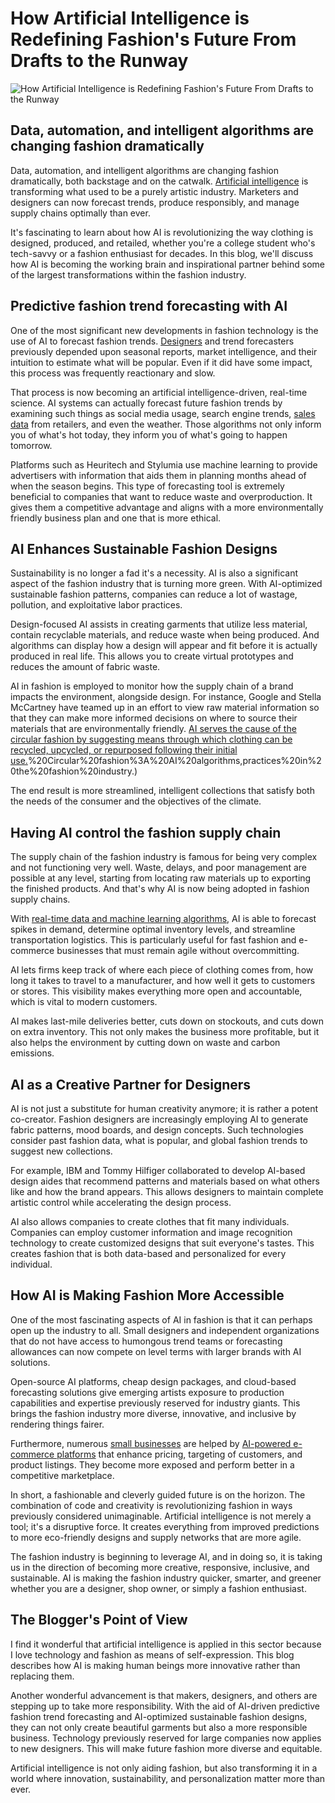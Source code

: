 # How Artificial Intelligence is Redefining Fashion's Future From Drafts to the Runway

![How Artificial Intelligence is Redefining Fashion's Future From Drafts to the Runway](https://admin.groupify.ai/assets/1dc8e56f-edbe-4790-ba2b-0580fe40915d)

## Data, automation, and intelligent algorithms are changing fashion dramatically

Data, automation, and intelligent algorithms are changing fashion dramatically, both backstage and on the catwalk. [Artificial intelligence](https://groupify.ai/) is transforming what used to be a purely artistic industry. Marketers and designers can now forecast trends, produce responsibly, and manage supply chains optimally than ever.

It's fascinating to learn about how AI is revolutionizing the way clothing is designed, produced, and retailed, whether you're a college student who's tech-savvy or a fashion enthusiast for decades. In this blog, we'll discuss how AI is becoming the working brain and inspirational partner behind some of the largest transformations within the fashion industry.

## Predictive fashion trend forecasting with AI

One of the most significant new developments in fashion technology is the use of AI to forecast fashion trends. [Designers](https://groupify.ai/ai-tools-for-creating-designs) and trend forecasters previously depended upon seasonal reports, market intelligence, and their intuition to estimate what will be popular. Even if it did have some impact, this process was frequently reactionary and slow.

That process is now becoming an artificial intelligence-driven, real-time science. AI systems can actually forecast future fashion trends by examining such things as social media usage, search engine trends, [sales data](https://groupify.ai/ai-tools-for-sales) from retailers, and even the weather. Those algorithms not only inform you of what's hot today, they inform you of what's going to happen tomorrow.

Platforms such as Heuritech and Stylumia use machine learning to provide advertisers with information that aids them in planning months ahead of when the season begins. This type of forecasting tool is extremely beneficial to companies that want to reduce waste and overproduction. It gives them a competitive advantage and aligns with a more environmentally friendly business plan and one that is more ethical.

## AI Enhances Sustainable Fashion Designs

Sustainability is no longer a fad it's a necessity. AI is also a significant aspect of the fashion industry that is turning more green. With AI-optimized sustainable fashion patterns, companies can reduce a lot of wastage, pollution, and exploitative labor practices.

Design-focused AI assists in creating garments that utilize less material, contain recyclable materials, and reduce waste when being produced. And algorithms can display how a design will appear and fit before it is actually produced in real life. This allows you to create virtual prototypes and reduces the amount of fabric waste.

AI in fashion is employed to monitor how the supply chain of a brand impacts the environment, alongside design. For instance, Google and Stella McCartney have teamed up in an effort to view raw material information so that they can make more informed decisions on where to source their materials that are environmentally friendly. [AI serves the cause of the circular fashion by suggesting means through which clothing can be recycled, upcycled, or repurposed following their initial use.](https://timesofindia.indiatimes.com/blogs/voices/artificial-intelligence-can-assist-fashion-industry-in-cutting-down-fashion-waste/#:~:text=3)%20Circular%20fashion%3A%20AI%20algorithms,practices%20in%20the%20fashion%20industry.)

The end result is more streamlined, intelligent collections that satisfy both the needs of the consumer and the objectives of the climate.

## Having AI control the fashion supply chain

The supply chain of the fashion industry is famous for being very complex and not functioning very well. Waste, delays, and poor management are possible at any level, starting from locating raw materials up to exporting the finished products. And that's why AI is now being adopted in fashion supply chains.

With [real-time data and machine learning algorithms](https://groupify.ai/ai-and-machine-learning), AI is able to forecast spikes in demand, determine optimal inventory levels, and streamline transportation logistics. This is particularly useful for fast fashion and e-commerce businesses that must remain agile without overcommitting.

AI lets firms keep track of where each piece of clothing comes from, how long it takes to travel to a manufacturer, and how well it gets to customers or stores. This visibility makes everything more open and accountable, which is vital to modern customers.

AI makes last-mile deliveries better, cuts down on stockouts, and cuts down on extra inventory. This not only makes the business more profitable, but it also helps the environment by cutting down on waste and carbon emissions.

## AI as a Creative Partner for Designers

AI is not just a substitute for human creativity anymore; it is rather a potent co-creator. Fashion designers are increasingly employing AI to generate fabric patterns, mood boards, and design concepts. Such technologies consider past fashion data, what is popular, and global fashion trends to suggest new collections.

For example, IBM and Tommy Hilfiger collaborated to develop AI-based design aides that recommend patterns and materials based on what others like and how the brand appears. This allows designers to maintain complete artistic control while accelerating the design process.

AI also allows companies to create clothes that fit many individuals. Companies can employ customer information and image recognition technology to create customized designs that suit everyone's tastes. This creates fashion that is both data-based and personalized for every individual.

## How AI is Making Fashion More Accessible

One of the most fascinating aspects of AI in fashion is that it can perhaps open up the industry to all. Small designers and independent organizations that do not have access to humongous trend teams or forecasting allowances can now compete on level terms with larger brands with AI solutions.

Open-source AI platforms, cheap design packages, and cloud-based forecasting solutions give emerging artists exposure to production capabilities and expertise previously reserved for industry giants. This brings the fashion industry more diverse, innovative, and inclusive by rendering things fairer.

Furthermore, numerous [small businesses](https://groupify.ai/ai-tools-for-business) are helped by [AI-powered e-commerce platforms](https://groupify.ai/ai-tools-for-ecommerce) that enhance pricing, targeting of customers, and product listings. They become more exposed and perform better in a competitive marketplace.

In short, a fashionable and cleverly guided future is on the horizon. The combination of code and creativity is revolutionizing fashion in ways previously considered unimaginable. Artificial intelligence is not merely a tool; it's a disruptive force. It creates everything from improved predictions to more eco-friendly designs and supply networks that are more agile.

The fashion industry is beginning to leverage AI, and in doing so, it is taking us in the direction of becoming more creative, responsive, inclusive, and sustainable. AI is making the fashion industry quicker, smarter, and greener whether you are a designer, shop owner, or simply a fashion enthusiast.

## The Blogger's Point of View

I find it wonderful that artificial intelligence is applied in this sector because I love technology and fashion as means of self-expression. This blog describes how AI is making human beings more innovative rather than replacing them.

Another wonderful advancement is that makers, designers, and others are stepping up to take more responsibility. With the aid of AI-driven predictive fashion trend forecasting and AI-optimized sustainable fashion designs, they can not only create beautiful garments but also a more responsible business. Technology previously reserved for large companies now applies to new designers. This will make future fashion more diverse and equitable.

Artificial intelligence is not only aiding fashion, but also transforming it in a world where innovation, sustainability, and personalization matter more than ever.

